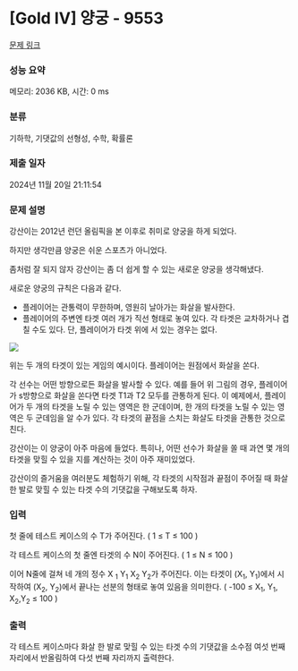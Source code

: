 # [Gold IV] 양궁 - 9553 

[문제 링크](https://www.acmicpc.net/problem/9553) 

### 성능 요약

메모리: 2036 KB, 시간: 0 ms

### 분류

기하학, 기댓값의 선형성, 수학, 확률론

### 제출 일자

2024년 11월 20일 21:11:54

### 문제 설명

<p>강산이는 2012년 런던 올림픽을 본 이후로 취미로 양궁을 하게 되었다.</p>

<p>하지만 생각만큼 양궁은 쉬운 스포츠가 아니었다.</p>

<p>좀처럼 잘 되지 않자 강산이는 좀 더 쉽게 할 수 있는 새로운 양궁을 생각해냈다.</p>

<p>새로운 양궁의 규칙은 다음과 같다.</p>

<ul>
	<li>플레이어는 관통력이 무한하며, 영원히 날아가는 화살을 발사한다.</li>
	<li>플레이어의 주변엔 타겟 여러 개가 직선 형태로 놓여 있다. 각 타겟은 교차하거나 겹칠 수도 있다. 단, 플레이어가 타겟 위에 서 있는 경우는 없다.</li>
</ul>

<p> </p>

<p><img src="https://www.acmicpc.net/upload/images2/archery.png"></p>

<p>위는 두 개의 타겟이 있는 게임의 예시이다. 플레이어는 원점에서 화살을 쏜다.</p>

<p>각 선수는 어떤 방향으로든 화살을 발사할 수 있다. 예를 들어 위 그림의 경우, 플레이어가 s방향으로 화살을 쏜다면 타겟 T1과 T2 모두를 관통하게 된다. 이 예제에서, 플레이어가 두 개의 타겟을 노릴 수 있는 영역은 한 군데이며, 한 개의 타겟을 노릴 수 있는 영역은 두 군데임을 알 수가 있다. 각 타겟의 끝점을 스치는 화살도 타겟을 관통한 것으로 친다.</p>

<p>강산이는 이 양궁이 아주 마음에 들었다. 특히나, 어떤 선수가 화살을 쏠 때 과연 몇 개의 타겟을 맞힐 수 있을 지를 계산하는 것이 아주 재미있었다.</p>

<p>강산이의 즐거움을 여러분도 체험하기 위해, 각 타겟의 시작점과 끝점이 주어질 때 화살 한 발로 맞힐 수 있는 타겟 수의 기댓값을 구해보도록 하자.</p>

### 입력 

 <p>첫 줄에 테스트 케이스의 수 T가 주어진다. ( 1 ≤ T ≤ 100 )</p>

<p>각 테스트 케이스의 첫 줄엔 타겟의 수 N이 주어진다. ( 1 ≤ N ≤ 100 )</p>

<p>이어 N줄에 걸쳐 네 개의 정수 X <sub>1</sub> Y<sub>1</sub> X<sub>2</sub> Y<sub>2</sub>가 주어진다. 이는 타겟이 (X<sub>1</sub>, Y<sub>1</sub>)에서 시작하여 (X<sub>2</sub>, Y<sub>2</sub>)에서 끝나는 선분의 형태로 놓여 있음을 의미한다. ( -100 ≤ X<sub>1</sub>, Y<sub>1</sub>, X<sub>2</sub>,Y<sub>2</sub> ≤ 100 )</p>

### 출력 

 <p>각 테스트 케이스마다 화살 한 발로 맞힐 수 있는 타겟 수의 기댓값을 소수점 여섯 번째 자리에서 반올림하여 다섯 번째 자리까지 출력한다.</p>

